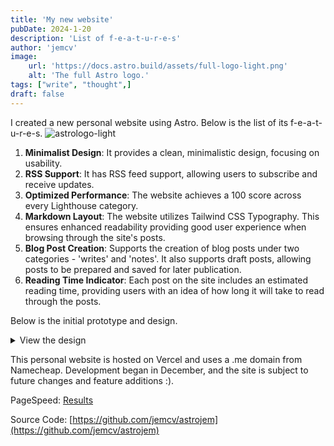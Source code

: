 ```yaml
---
title: 'My new website'
pubDate: 2024-1-20
description: 'List of f-e-a-t-u-r-e-s'
author: 'jemcv'
image:
    url: 'https://docs.astro.build/assets/full-logo-light.png'
    alt: 'The full Astro logo.'
tags: ["write", "thought",]
draft: false
---
```


I created a new personal website using Astro. Below is the list of its f-e-a-t-u-r-e-s.
![astrologo-light](https://docs.astro.build/assets/full-logo-light.png)

1. **Minimalist Design**: It provides a clean, minimalistic design, focusing on usability.
2. **RSS Support**: It has RSS feed support, allowing users to subscribe and receive updates.
3. **Optimized Performance**: The website achieves a 100 score across every Lighthouse category.
4. **Markdown Layout**: The website utilizes Tailwind CSS Typography. This ensures enhanced readability providing good user experience when browsing through the site's posts.
5. **Blog Post Creation**: Supports the creation of blog posts under two categories - 'writes' and 'notes'. It also supports draft posts, allowing posts to be prepared and saved for later publication.
6. **Reading Time Indicator**: Each post on the site includes an estimated reading time, providing users with an idea of how long it will take to read through the posts.

Below is the initial prototype and design.
<details>
  <summary>
    View the design
  </summary>
    <iframe class="w-full aspect-video" style="border: 1px solid rgba(0, 0, 0, 0.1);" src="https://www.figma.com/embed?embed_host=share&url=https%3A%2F%2Fwww.figma.com%2Ffile%2FJxmraYp50JntSU1SKYZNpr%2FUntitled%3Ftype%3Ddesign%26node-id%3D0%253A1%26mode%3Ddesign%26t%3D8wyu0QnaeyLF7UCM-1" allowfullscreen></iframe>
</details>

This personal website is hosted on Vercel and uses a .me domain from Namecheap. Development began in December, and the site is subject to future changes and feature additions :). 

PageSpeed: [Results](https://pagespeed.web.dev/analysis/https-jemcv-me/8x1tytl1vv)

Source Code: [https://github.com/jemcv/astrojem](https://github.com/jemcv/astrojem)


